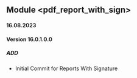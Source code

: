 ## Module <pdf_report_with_sign>
#### 16.08.2023
#### Version 16.0.1.0.0
##### ADD
- Initial Commit for Reports With Signature
